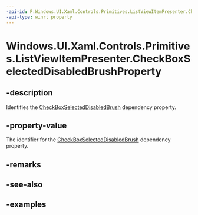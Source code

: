 ```yaml
---
-api-id: P:Windows.UI.Xaml.Controls.Primitives.ListViewItemPresenter.CheckBoxSelectedDisabledBrushProperty
-api-type: winrt property
---
```


# Windows.UI.Xaml.Controls.Primitives.ListViewItemPresenter.CheckBoxSelectedDisabledBrushProperty

<!--
public static Windows.UI.Xaml.DependencyProperty CheckBoxSelectedDisabledBrushProperty { get; }
-->


## -description

Identifies the [CheckBoxSelectedDisabledBrush](listviewitempresenter_checkboxselecteddisabledbrush.md) dependency property.

## -property-value

The identifier for the [CheckBoxSelectedDisabledBrush](listviewitempresenter_checkboxselecteddisabledbrush.md) dependency property.

## -remarks

## -see-also

## -examples


